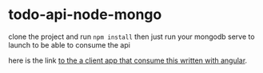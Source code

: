 # todo-api-node-mongo

clone the project and run `npm install`
then just run your mongodb serve to launch to be able to consume the api

here is the link [to the a client app that consume this written with angular](https://github.com/kamdjouduplex/angular7-todo-app-with-material-design).
